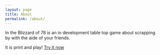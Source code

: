 ```yaml
---
layout: page
title: About
permalink: /about/
---
```


In the Blizzard of 78 is an in development table top game about scrapping by with the aide of your friends. 

It is print and play! <a href="../builds/build01.pdf">Try it now</a>
